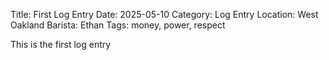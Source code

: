 Title: First Log Entry
Date: 2025-05-10
Category: Log Entry
Location: West Oakland
Barista: Ethan
Tags: money, power, respect



This is the first log entry